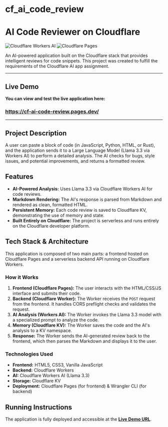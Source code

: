 # cf_ai_code_review
# AI Code Reviewer on Cloudflare

![Cloudflare Workers AI](https://img.shields.io/badge/Powered%20By-Cloudflare%20Workers%20AI-F38020?style=for-the-badge&logo=cloudflare)
![Cloudflare Pages](https://img.shields.io/badge/Deployed%20On-Cloudflare%20Pages-F38020?style=for-the-badge&logo=cloudflare)

An AI-powered application built on the Cloudflare stack that provides intelligent reviews for code snippets. This project was created to fulfill the requirements of the Cloudflare AI app assignment.

---

## Live Demo

**You can view and test the live application here:**

### **https://cf-ai-code-review.pages.dev/**

---

## Project Description

A user can paste a block of code (in JavaScript, Python, HTML, or Rust), and the application sends it to a Large Language Model (Llama 3.3 via Workers AI) to perform a detailed analysis. The AI checks for bugs, style issues, and potential improvements, and returns a formatted review.

## Features

-   **AI-Powered Analysis:** Uses Llama 3.3 via Cloudflare Workers AI for code reviews.
-   **Markdown Rendering:** The AI's response is parsed from Markdown and rendered as clean, formatted HTML.
-   **Persistent Memory:** Each code review is saved to Cloudflare KV, demonstrating the use of memory and state.
-   **Built Entirely on Cloudflare:** The project is serverless and runs entirely on the Cloudflare developer platform.

## Tech Stack & Architecture

This application is composed of two main parts: a frontend hosted on Cloudflare Pages and a serverless backend API running on Cloudflare Workers.

### How it Works

1.  **Frontend (Cloudflare Pages):** The user interacts with the HTML/CSS/JS interface and submits their code.
2.  **Backend (Cloudflare Worker):** The Worker receives the `POST` request from the frontend. It handles CORS preflight checks and validates the request.
3.  **AI Analysis (Workers AI):** The Worker invokes the Llama 3.3 model with a specialized prompt to analyze the code.
4.  **Memory (Cloudflare KV):** The Worker saves the code and the AI's analysis to a KV namespace.
5.  **Response:** The Worker sends the AI-generated review back to the frontend, which then parses the Markdown and displays it to the user.

### Technologies Used

-   **Frontend:** HTML5, CSS3, Vanilla JavaScript
-   **Backend:** Cloudflare Workers
-   **AI:** Cloudflare Workers AI (Llama 3.3)
-   **Storage:** Cloudflare KV
-   **Deployment:** Cloudflare Pages (for frontend) & Wrangler CLI (for backend)

## Running Instructions

The application is fully deployed and accessible at the **[Live Demo URL](https://cf-ai-code-review.pages.dev/)**.
